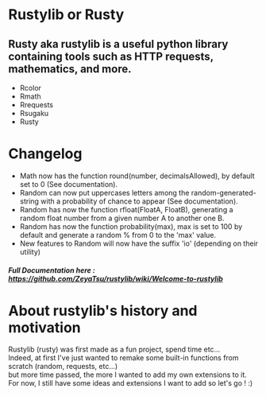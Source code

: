 # Rustylib or Rusty
## Rusty aka rustylib is a useful python library containing tools such as HTTP requests, mathematics, and more.

* Rcolor
* Rmath
* Rrequests
* Rsugaku
* Rusty

# Changelog
* Math now has the function round(number, decimalsAllowed), by default set to 0 (See documentation).
* Random can now put uppercases letters among the random-generated-string with a probability of chance to appear (See documentation).
* Random has now the function rfloat(FloatA, FloatB), generating a random float number from a given number A to another one B.
* Random has now the function probability(max), max is set to 100 by default and generate a random % from 0 to the 'max' value. 
* New features to Random will now have the suffix 'io' (depending on their utility)

##### Full Documentation here : https://github.com/ZeyaTsu/rustylib/wiki/Welcome-to-rustylib
 

# About rustylib's history and motivation
Rustylib (rusty) was first made as a fun project, spend time etc...<br/>
Indeed, at first I've just wanted to remake some built-in functions from scratch (random, requests, etc...) <br/>
but more time passed, the more I wanted to add my own extensions to it. <br/>
For now, I still have some ideas and extensions I want to add so let's go ! :) <br/>
